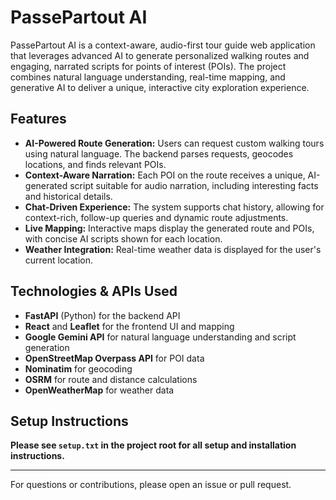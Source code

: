 # PassePartout AI

PassePartout AI is a context-aware, audio-first tour guide web application that leverages advanced AI to generate personalized walking routes and engaging, narrated scripts for points of interest (POIs). The project combines natural language understanding, real-time mapping, and generative AI to deliver a unique, interactive city exploration experience.

## Features
- **AI-Powered Route Generation:** Users can request custom walking tours using natural language. The backend parses requests, geocodes locations, and finds relevant POIs.
- **Context-Aware Narration:** Each POI on the route receives a unique, AI-generated script suitable for audio narration, including interesting facts and historical details.
- **Chat-Driven Experience:** The system supports chat history, allowing for context-rich, follow-up queries and dynamic route adjustments.
- **Live Mapping:** Interactive maps display the generated route and POIs, with concise AI scripts shown for each location.
- **Weather Integration:** Real-time weather data is displayed for the user's current location.

## Technologies & APIs Used
- **FastAPI** (Python) for the backend API
- **React** and **Leaflet** for the frontend UI and mapping
- **Google Gemini API** for natural language understanding and script generation
- **OpenStreetMap Overpass API** for POI data
- **Nominatim** for geocoding
- **OSRM** for route and distance calculations
- **OpenWeatherMap** for weather data

## Setup Instructions
**Please see `setup.txt` in the project root for all setup and installation instructions.**

---

For questions or contributions, please open an issue or pull request.